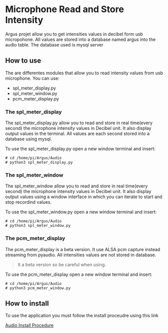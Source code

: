 # Microphone Read and Store Intensity
Argus projet allow you to get intensities values in decibel form usb micropohone. All values are stored into a database named argus into the audio table. The database used is mysql server

## How to use
The are differentes modules that allow you to read intensity values from usb microphone. You can use:

- spl_meter_display.py
- spl_meter_window.py
- pcm_meter_display.py

### The spl_meter_display
The spl_meter_display.py allow you to read and store in real time(every second) the microphone intensity values in Decibel unit. It also display output values in the terminal. All values are each second stored into a database using mysql.

To use the spl_meter_display.py open a new window terminal and insert:

    # cd /home/pi/Argus/Audio
    # python3 spl_meter_display.py

### The spl_meter_window
The spl_meter_window allow you to read and store in real time(every second) the microphone intensity values in Decibel unit. It also display output values using a window interface in which you can iterate to start and stop recordind values. 

To use the spl_meter_window.py open a new window terminal and insert:

    # cd /home/pi/Argus/Audio
    # python3 spl_meter_window.py

### The pcm_meter_display
The pcm_meter_display is a beta version. It use ALSA pcm capture instead streaming from pyaudio. All intensities values are not stored in database. 

>It a beta version so be careful when using.

To use the pcm_meter_display open a new window terminal and insert:

    # cd /home/pi/Argus/Audio
    # python3 pcm_meter_window.py

## How to install

To use the application you must follow the install proceudre using this link

[Audio Install Procedure](install.md)
